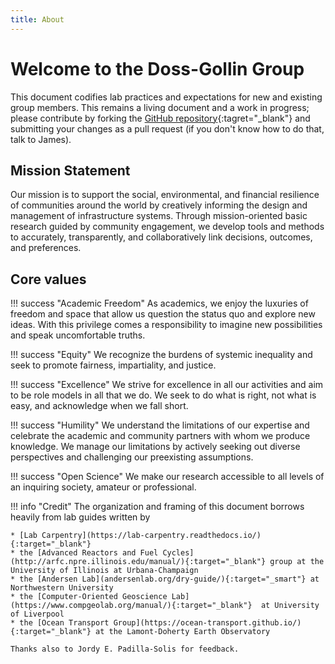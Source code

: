 ```yaml
---
title: About
---
```


# Welcome to the Doss-Gollin Group

This document codifies lab practices and expectations for new and existing group members.
This remains a living document and a work in progress; please contribute by forking the [GitHub repository](https://github.com/jdossgollin/lab-guide){:tagret="_blank"} and submitting your changes as a pull request (if you don't know how to do that, talk to James).

## Mission Statement

Our mission is to support the social, environmental, and financial resilience of communities around the world by creatively informing the design and management of infrastructure systems.
Through mission-oriented basic research guided by community engagement, we develop tools and methods to accurately, transparently, and collaboratively link decisions, outcomes, and preferences.

## Core values

!!! success "Academic Freedom"
    As academics, we enjoy the luxuries of freedom and space that allow us question the status quo and explore new ideas.
    With this privilege comes a responsibility to imagine new possibilities and speak uncomfortable truths.

!!! success "Equity"
    We recognize the burdens of systemic inequality and seek to promote fairness, impartiality, and justice.

!!! success "Excellence"
    We strive for excellence in all our activities and aim to be role models in all that we do.
    We seek to do what is right, not what is easy, and acknowledge when we fall short.

!!! success "Humility"
    We understand the limitations of our expertise and celebrate the academic and community partners with whom we produce knowledge.
    We manage our limitations by actively seeking out diverse perspectives and challenging our preexisting assumptions.

!!! success "Open Science"
    We make our research accessible to all levels of an inquiring society, amateur or professional.

!!! info "Credit"
    The organization and framing of this document borrows heavily from lab guides written by

    * [Lab Carpentry](https://lab-carpentry.readthedocs.io/){:target="_blank"}
    * the [Advanced Reactors and Fuel Cycles](http://arfc.npre.illinois.edu/manual/){:target="_blank"} group at the University of Illinois at Urbana-Champaign
    * the [Andersen Lab](andersenlab.org/dry-guide/){:target="_smart"} at Northwestern University
    * the [Computer-Oriented Geoscience Lab](https://www.compgeolab.org/manual/){:target="_blank"}  at University of Liverpool
    * the [Ocean Transport Group](https://ocean-transport.github.io/){:target="_blank"} at the Lamont-Doherty Earth Observatory

    Thanks also to Jordy E. Padilla-Solis for feedback.
